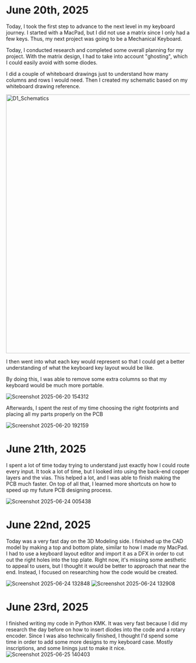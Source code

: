 # June 20th, 2025
Today, I took the first step to advance to the next level in my keyboard journey. I started with a MacPad, but I did not use a matrix since I only had a few keys. Thus, my next project was going to be a Mechanical Keyboard.

Today, I conducted research and completed some overall planning for my project. With the matrix design, I had to take into account "ghosting", which I could easily avoid with some diodes. 

I did a couple of whiteboard drawings just to understand how many columns and rows I would need. Then I created my schematic based on my whiteboard drawing reference. 

<img width="709" alt="D1_Schematics" src="https://github.com/user-attachments/assets/753b6ddc-71cd-40f3-bc8c-fdfaba43a062" />

I then went into what each key would represent so that I could get a better understanding of what the keyboard key layout would be like.

By doing this, I was able to remove some extra columns so that my keyboard would be much more portable.

![Screenshot 2025-06-20 154312](https://github.com/user-attachments/assets/4d5bfdb6-1e10-486a-80fa-9d4704626020)


Afterwards, I spent the rest of my time choosing the right footprints and placing all my parts properly on the PCB


![Screenshot 2025-06-20 192159](https://github.com/user-attachments/assets/2b8595ca-d0da-415c-9701-bff9e6d7eb78)


# June 21th, 2025
I spent a lot of time today trying to understand just exactly how I could route every input. It took a lot of time, but I looked into using the back-end copper layers and the vias. This helped a lot, and I was able to finish making the PCB much faster. On top of all that, I learned more shortcuts on how to speed up my future PCB designing process.

![Screenshot 2025-06-24 005438](https://github.com/user-attachments/assets/3ded05ee-60ca-4a6b-9f2e-0eeefa13afa1)


# June 22nd, 2025
Today was a very fast day on the 3D Modeling side. I finished up the CAD model by making a top and bottom plate, similar to how I made my MacPad. I had to use a keyboard layout editor and import it as a DFX in order to cut out the right holes into the top plate. Right now, it's missing some aesthetic to appeal to users, but I thought it would be better to approach that near the end. Instead, I focused on researching how the code would be created.

![Screenshot 2025-06-24 132848](https://github.com/user-attachments/assets/530ba73e-e083-4c96-be5e-964affe50b20)
![Screenshot 2025-06-24 132908](https://github.com/user-attachments/assets/feaa8121-55bc-4ec2-b769-3ab3c2f4ea51)


# June 23rd, 2025
I finished writing my code in Python KMK. It was very fast because I did my research the day before on how to insert diodes into the code and a rotary encoder. Since I was also technically finished, I thought I'd spend some time in order to add some more designs to my keyboard case. Mostly inscriptions, and some linings just to make it nice.
![Screenshot 2025-06-25 140403](https://github.com/user-attachments/assets/7a3564c9-32cb-4950-8cda-f16ca27bc3fd)


